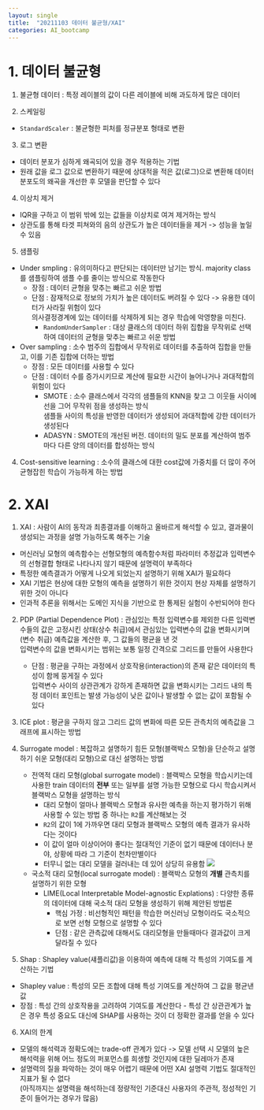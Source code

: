 ```yaml
---
layout: single
title:  "20211103 데이터 불균형/XAI"
categories: AI_bootcamp
---
```


# 1. 데이터 불균형

1. 불균형 데이터 : 특정 레이블의 값이 다른 레이블에 비해 과도하게 많은 데이터

2. 스케일링
- `StandardScaler` : 불균형한 피처를 정규분포 형태로 변환

3. 로그 변환
- 데이터 분포가 심하게 왜곡되어 있을 경우 적용하는 기법
- 원래 값을 로그 값으로 변환하기 때문에 상대적을 적은 값(로그)으로 변환해 데이터 분포도의 왜곡을 개선한 후 모델을 판단할 수 있다

4. 이상치 제거
- IQR을 구하고 이 범위 밖에 있는 값들을 이상치로 여겨 제거하는 방식
- 상관도를 통해 타겟 피쳐와의 음의 상관도가 높은 데이터들을 제거 -> 성능을 높일 수 있음

5. 샘플링
- Under smpling : 유의미하다고 판단되는 데이터만 남기는 방식. majority class를 샘플링하여 샘플 수를 줄이는 방식으로 작동한다
    + 장점 : 데이터 균형을 맞추는 빠르고 쉬운 방법
    + 단점 : 잠재적으로 정보의 가치가 높은 데이터도 버려질 수 있다 -> 유용한 데이터가 사라질 위험이 있다\
        의사결정경계에 있는 데이터를 삭제하게 되는 경우 학습에 악영향을 미친다.
        + `RandomUnderSampler` : 대상 클래스의 데이터 하위 집합을 무작위로 선택하여 데이터의 균형을 맞추는 빠르고 쉬운 방법
- Over sampling : 소수 범주의 집합에서 무작위로 데이터를 추출하여 집합을 만들고, 이를 기존 집합에 더하는 방법
    + 장점 : 모든 데이터를 사용할 수 있다
    + 단점 : 데이터 수를 증가시키므로 계산에 필요한 시간이 늘어나거나 과대적합의 위험이 있다
        + SMOTE : 소수 클래스에서 각각의 샘플들의 KNN을 찾고 그 이웃들 사이에 선을 그어 무작위 점을 생성하는 방식\
            샘플들 사이의 특성을 반영한 데이터가 생성되어 과대적합에 강한 데이터가 생성된다
        + ADASYN : SMOTE의 개선된 버전. 데이터의 밀도 분포를 계산하여 범주마다 다른 양의 데이터를 합성하는 방식

4. Cost-sensitive learning : 소수의 클래스에 대한 cost값에 가중치를 더 많이 주어 균형잡힌 학습이 가능하게 하는 방법

# 2. XAI

1. XAI : 사람이 AI의 동작과 최종결과를 이해하고 올바르게 해석할 수 있고, 결과물이 생성되는 과정을 설명 가능하도록 해주는 기술
- 머신러닝 모형의 예측함수는 선형모형의 예측함수처럼 파라미터 추정값과 입력변수의 선형결합 형태로 나타나지 않기 때문에 설명력이 부족하다
- 특정한 예측결과가 어떻게 나오게 되었는지 설명하기 위해 XAI가 필요하다
- XAI 기법은 현상에 대한 모형의 예측을 설명하기 위한 것이지 현상 자체를 설명하기 위한 것이 아니다
- 인과적 추론을 위해서는 도메인 지식을 기반으로 한 통제된 실험이 수반되어야 한다

2. PDP (Partial Dependence Plot) : 관심있는 특정 입력변수를 제외한 다른 입력변수들의 값은 고정시킨 상태(상수 취급)에서 관심있는 입력변수의 값을 변화시키며(변수 취급) 예측값을 계산한 후, 그 값들의 평균을 낸 것\
    입력변수의 값을 변화시키는 범위는 보통 일정 간격으로 그리드를 만들어 사용한다
    + 단점 : 평균을 구하는 과정에서 상호작용(interaction)의 존재 같은 데이터의 특성이 함께 뭉게질 수 있다\
        입력변수 사이의 상관관계가 강하게 존재하면 값을 변화시키는 그리드 내의 특정 데이터 포인트는 발생 가능성이 낮은 값이나 발생할 수 없는 값이 포함될 수 있다
3. ICE plot : 평균을 구하지 않고 그리드 값의 변화에 따른 모든 관측치의 예측값을 그래프에 표시하는 방법
4. Surrogate model : 복잡하고 설명하기 힘든 모형(블랙박스 모형)을 단순하고 설명하기 쉬운 모형(대리 모형)으로 대신 설명하는 방법
    + 전역적 대리 모형(global surrogate model) : 블랙박스 모형을 학습시키는데 사용한 train 데이터의 **전부** 또는 일부를 설명 가능한 모형으로 다시 학습시켜서 블랙박스 모형을 설명하는 방식
        + 대리 모형이 얼마나 블랙박스 모형과 유사한 예측을 하는지 평가하기 위해 사용할 수 있는 방법 중 하나는 `R2`를 계산해보는 것
        + `R2`의 값이 1에 가까우면 대리 모형과 블랙박스 모형의 예측 결과가 유사하다는 것이다
        + 이 값이 얼마 이상이어야 좋다는 절대적인 기준이 없기 때문에 데이터나 분야, 상황에 따라 그 기준이 천차만별이다
        + 터무니 없는 대리 모델을 걸러내는 데 있어 상당히 유용함
    ![](https://i.esdrop.com/d/9760phgt5lnm/fKdeHBkaLR.png)
    + 국소적 대리 모형(local surrogate model) : 블랙박스 모형의 **개별** 관측치를 설명하기 위한 모형
        + LIME(Local Interpretable Model-agnostic Explations) : 다양한 종류의 데이터에 대해 국소적 대리 모형을 생성하기 위해 제안된 방법론
            + 핵심 가정 : 비선형적인 패턴을 학습한 머신러닝 모형이라도 국소적으로 보면 선형 모형으로 설명할 수 있다
            + 단점 : 같은 관측값에 대해서도 대리모형을 만들때마다 결과값이 크게 달라질 수 있다


5. Shap : Shapley value(섀플리값)을 이용하여 예측에 대해 각 특성의 기여도를 계산하는 기법
- Shapley value : 특성의 모든 조합에 대해 특성 기여도를 계산하여 그 값을 평균낸 값
- 장점 : 특성 간의 상호작용을 고려하여 기여도를 계산한다 - 특성 간 상관관계가 높은 경우 특성 중요도 대신에 SHAP를 사용하는 것이 더 정확한 결과를 얻을 수 있다

6. XAI의 한계
- 모델의 해석력과 정확도에는 trade-off 관계가 있다 -> 모델 선택 시 모델의 높은 해석력을 위해 어느 정도의 퍼포먼스를 희생할 것인지에 대한 딜레마가 존재
- 설명력의 질을 파악하는 것이 매우 어렵기 때문에 어떤 XAI 설명력 기법도 절대적인 지표가 될 수 없다\
    (아직까지는 설명력을 해석하는데 정량적인 기준대신 사용자의 주관적, 정성적인 기준이 들어가는 경우가 많음)

